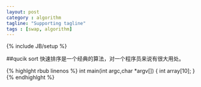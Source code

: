 ```yaml
---
layout: post
category : algorithm
tagline: "Supporting tagline"
tags : [swap, algorithm]
---
```

{% include JB/setup %}

##qucik sort
	快速排序是一个经典的算法，对一个程序员来说有很大用处。

{% highlght rbub linenos %}
int main(int argc,char *argv[])
{
	int		array[10];
}
{% endhighlght %}


